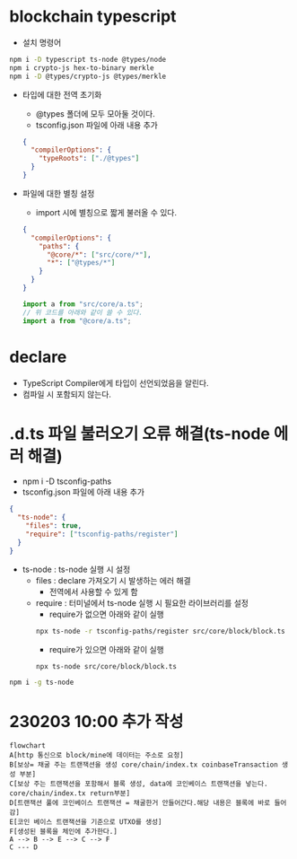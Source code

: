 # blockchain typescript

- 설치 명령어

```sh
npm i -D typescript ts-node @types/node
npm i crypto-js hex-to-binary merkle
npm i -D @types/crypto-js @types/merkle
```

- 타입에 대한 전역 초기화

  - @types 폴더에 모두 모아둘 것이다.
  - tsconfig.json 파일에 아래 내용 추가

  ```json
  {
    "compilerOptions": {
      "typeRoots": ["./@types"]
    }
  }
  ```

- 파일에 대한 별칭 설정

  - import 시에 별칭으로 짧게 불러올 수 있다.

  ```json
  {
    "compilerOptions": {
      "paths": {
        "@core/*": ["src/core/*"],
        "*": ["@types/*"]
      }
    }
  }
  ```

  ```js
  import a from "src/core/a.ts";
  // 위 코드를 아래와 같이 쓸 수 있다.
  import a from "@core/a.ts";
  ```

# declare

- TypeScript Compiler에게 타입이 선언되었음을 알린다.
- 컴파일 시 포함되지 않는다.

# .d.ts 파일 불러오기 오류 해결(ts-node 에러 해결)

- npm i -D tsconfig-paths
- tsconfig.json 파일에 아래 내용 추가

```json
{
  "ts-node": {
    "files": true,
    "require": ["tsconfig-paths/register"]
  }
}
```

- ts-node : ts-node 실행 시 설정
  - files : declare 가져오기 시 발생하는 에러 해결
    - 전역에서 사용할 수 있게 함
  - require : 터미널에서 ts-node 실행 시 필요한 라이브러리를 설정
    - require가 없으면 아래와 같이 실행
    ```sh
    npx ts-node -r tsconfig-paths/register src/core/block/block.ts
    ```
    - require가 있으면 아래와 같이 실행
    ```sh
    npx ts-node src/core/block/block.ts
    ```

```sh
npm i -g ts-node
```

# 230203 10:00 추가 작성

```mermaid
flowchart
A[http 통신으로 block/mine에 데이터는 주소로 요청]
B[보상= 채굴 주는 트랜잭션을 생성 core/chain/index.tx coinbaseTransaction 생성 부분]
C[보상 주는 트랜잭션을 포함해서 블록 생성, data에 코인베이스 트랜잭션을 넣는다. core/chain/index.tx return부분]
D[트랜잭션 풀에 코인베이스 트랜잭션 = 채굴한거 안들어간다.해당 내용은 블록에 바로 들어감]
E[코인 베이스 트랜잭션을 기준으로 UTXO를 생성]
F[생성된 블록을 체인에 추가한다.]
A --> B --> E --> C --> F
C --- D
```
